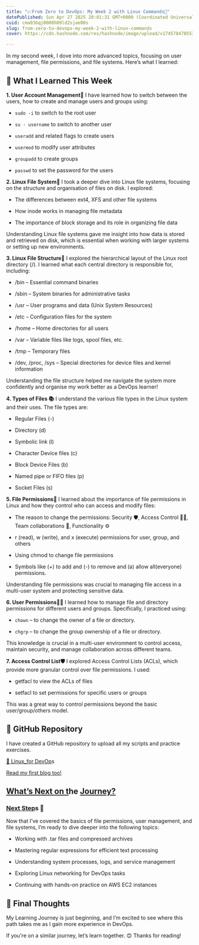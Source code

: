 ```yaml
---
title: "📈From Zero to DevOps: My Week 2 with Linux Commands🐧"
datePublished: Sun Apr 27 2025 20:01:31 GMT+0000 (Coordinated Universal Time)
cuid: cma036qj0000h09ld2sjae00s
slug: from-zero-to-devops-my-week-2-with-linux-commands
cover: https://cdn.hashnode.com/res/hashnode/image/upload/v1745784785534/3c7aca75-e888-4f28-9a2f-ec9eef24a8cf.webp

---
```


In my second week, I dove into more advanced topics, focusing on user management, file permissions, and file systems. Here’s what I learned:

## 💪 What I Learned This Week

**1\. User Account Management👥** I have learned how to switch between the users, how to create and manage users and groups using:

* `sudo -i` to switch to the root user
    
* `su - username` to switch to another user
    
* `useradd` and related flags to create users
    
* `usermod` to modify user attributes
    
* `groupadd` to create groups
    
* `passwd` to set the password for the users
    

**2\. Linux File System📂** I took a deeper dive into Linux file systems, focusing on the structure and organisation of files on disk. I explored:

* The differences between ext4, XFS and other file systems
    
* How inode works in managing file metadata
    
* The importance of block storage and its role in organizing file data
    

Understanding Linux file systems gave me insight into how data is stored and retrieved on disk, which is essential when working with larger systems or setting up new environments.

**3\. Linux File Structure📂** I explored the hierarchical layout of the Linux root directory (/). I learned what each central directory is responsible for, including:

* /bin – Essential command binaries
    
* /sbin – System binaries for administrative tasks
    
* /usr – User programs and data (Unix System Resources)
    
* /etc – Configuration files for the system
    
* /home – Home directories for all users
    
* /var – Variable files like logs, spool files, etc.
    
* /tmp – Temporary files
    
* /dev, /proc, /sys – Special directories for device files and kernel information
    

Understanding the file structure helped me navigate the system more confidently and organise my work better as a DevOps learner!

**4\. Types of Files 📚** I understand the various file types in the Linux system and their uses. The file types are:

* Regular Files (-)
    
* Directory (d)
    
* Symbolic link (l)
    
* Character Device files (c)
    
* Block Device Files (b)
    
* Named pipe or FIFO files (p)
    
* Socket Files (s)
    

**5\. File Permissions🔐** I learned about the importance of file permissions in Linux and how they control who can access and modify files:

* The reason to change the permissions: Security 🛡️, Access Control 👨‍💻, Team collaborations 🤝, Functionality ⚙️
    
* r (read), w (write), and x (execute) permissions for user, group, and others
    
* Using chmod to change file permissions
    
* Symbols like (+) to add and (-) to remove and (a) allow all(everyone) permissions.
    

Understanding file permissions was crucial to managing file access in a multi-user system and protecting sensitive data.

**6\. User Permissions🧑‍💻** I learned how to manage file and directory permissions for different users and groups. Specifically, I practiced using:

* `chown` – to change the owner of a file or directory.
    
* `chgrp` – to change the group ownership of a file or directory.
    

This knowledge is crucial in a multi-user environment to control access, maintain security, and manage collaboration across different teams.

**7\. Access Control List🛡️** I explored Access Control Lists (ACLs), which provide more granular control over file permissions. I used:

* getfacl to view the ACLs of files
    
* setfacl to set permissions for specific users or groups
    

This was a great way to control permissions beyond the basic user/group/others model.

## **📂 GitHub Repository**

I have created a GitHub repository to upload all my scripts and practice exercises.

[🔗 Linux\_for DevOp](https://github.com/vrjbhvsr/linux_for_DevOps_Practice.git)s

[Read my first blog too!](https://0-2devops.hashnode.dev/from-zero-to-devops-my-first-week-with-linux-commands)

## [What’s Next on t](https://github.com/vrjbhvsr/linux_for_DevOps_Practice.git)he [Journey?](https://github.com/vrjbhvsr/linux_for_DevOps_Practice.git)

### [Next Step](https://github.com/vrjbhvsr/linux_for_DevOps_Practice.git)s 🚀

Now that I’ve covered the basics of file permissions, user management, and file systems, I’m ready to dive deeper into the following topics:

* Working with .tar files and compressed archives
    
* Mastering regular expressions for efficient text processing
    
* Understanding system processes, logs, and service management
    
* Exploring Linux networking for DevOps tasks
    
* Continuing with hands-on practice on AWS EC2 instances
    

## 🙌 Final Thoughts

My Learning Journey is just beginning, and I’m excited to see where this path takes me as I gain more experience in DevOps.

If you're on a similar journey, let’s learn together. 😊 Thanks for reading!